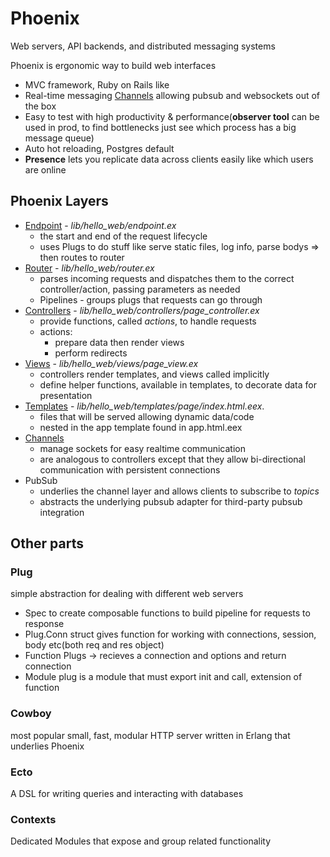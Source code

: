 # Phoenix

Web servers, API backends, and distributed messaging systems

Phoenix is ergonomic way to build web interfaces

- MVC framework, Ruby on Rails like
- Real-time messaging [Channels](https://hexdocs.pm/phoenix/channels.html) allowing pubsub and websockets out of the box
- Easy to test with high productivity & performance(**observer tool** can be used in prod, to find bottlenecks just see which process has a big message queue)
- Auto hot reloading, Postgres default
- **Presence** lets you replicate data across clients easily like which users are online

## Phoenix Layers

- [Endpoint](https://hexdocs.pm/phoenix/endpoint.html) - *lib/hello_web/endpoint.ex*
  - the start and end of the request lifecycle
  - uses Plugs to do stuff like serve static files, log info, parse bodys => then routes to router
- [Router](https://hexdocs.pm/phoenix/routing.html) *- lib/hello_web/router.ex*
  - parses incoming requests and dispatches them to the correct controller/action, passing parameters as needed
  - Pipelines - groups plugs that requests can go through
- [Controllers](https://hexdocs.pm/phoenix/controllers.html) - *lib/hello_web/controllers/page_controller.ex*
  - provide functions, called *actions*, to handle requests
  - actions:
    - prepare data then render views
    - perform redirects
- [Views](https://hexdocs.pm/phoenix/views.html) - *lib/hello_web/views/page_view.ex*
  - controllers render templates, and views called implicitly
  - define helper functions, available in templates, to decorate data for presentation
- [Templates](https://hexdocs.pm/phoenix/templates.html) - *lib/hello_web/templates/page/index.html.eex*.
  - files that will be served allowing dynamic data/code
  - nested in the app template found in app.html.eex
- [Channels](https://hexdocs.pm/phoenix/channels.html)
  - manage sockets for easy realtime communication
  - are analogous to controllers except that they allow bi-directional communication with persistent connections
- PubSub
  - underlies the channel layer and allows clients to subscribe to *topics*
  - abstracts the underlying pubsub adapter for third-party pubsub integration

## Other parts

### Plug

simple abstraction for dealing with different web servers

- Spec to create composable functions to build pipeline for requests to response
- Plug.Conn struct gives function for working with connections, session, body etc(both req and res object)
- Function Plugs -> recieves a connection and options and return connection
- Module plug is a module that must export init and call, extension of function

### Cowboy

most popular small, fast, modular HTTP server written in Erlang that underlies Phoenix

### Ecto

A DSL for writing queries and interacting with databases

### Contexts

Dedicated Modules that expose and group related functionality


